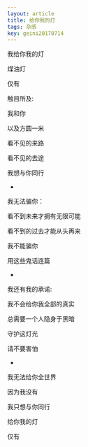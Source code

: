 ```yaml
---
layout: article
title: 给你我的灯
tags: 杂感
key: geini20170714
---
```


我给你我的灯

煤油灯

仅有

<!--more-->

触目所及:

我和你

以及方圆一米

看不见的来路

看不见的去途

我想与你同行

*

我无法骗你：

看不到未来才拥有无限可能

看不到的过去才能从头再来

我不能骗你

用这些鬼话连篇

*

我还有我的承诺:

我不会给你我全部的真实

总需要一个人隐身于黑暗

守护这灯光

请不要害怕

*

我无法给你全世界

因为我没有

我只想与你同行

给你我的灯

仅有